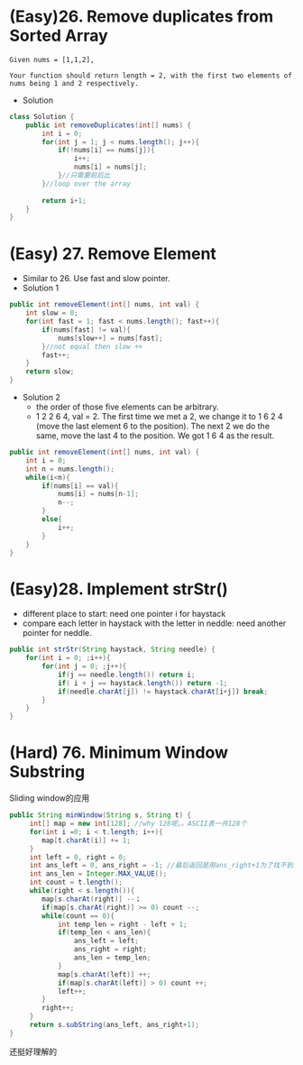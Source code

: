 
# (Easy)26. Remove duplicates from Sorted Array
```
Given nums = [1,1,2],

Your function should return length = 2, with the first two elements of nums being 1 and 2 respectively.
```
* Solution
```Java
class Solution {
    public int removeDuplicates(int[] nums) {
        int i = 0;
        for(int j = 1; j < nums.length(); j++){
            if(!nums[i] == nums[j]){
                i++;
                nums[i] = nums[j];
            }//只需要前后比
        }//loop over the array
        
        return i+1;
    }
}
```

# (Easy) 27. Remove Element
* Similar to 26. Use fast and slow pointer.
* Solution 1
```Java
public int removeElement(int[] nums, int val) {
    int slow = 0;
    for(int fast = 1; fast < nums.length(); fast++){
        if(nums[fast] != val){
            nums[slow++] = nums[fast];
        }//not equal then slow ++ 
        fast++;
    }
    return slow;
}
```
* Solution 2
  * the order of those five elements can be arbitrary.
  * 1 2 2 6 4, val = 2. The first time we met a 2, we change it to 1 6 2 4 (move the last element 6 to the position). 
  The next 2 we do the same, move the last 4 to the position. We got 1 6 4 as the result.  
```Java
public int removeElement(int[] nums, int val) {
    int i = 0;
    int n = nums.length();
    while(i<n){
        if(nums[i] == val){
            nums[i] = nums[n-1];
            n--;
        }
        else{
            i++;
        }
    }
}
```

# (Easy)28. Implement strStr()
* different place to start: need one pointer i for haystack 
* compare each letter in haystack with the letter in neddle: need another pointer for neddle.
```Java
public int strStr(String haystack, String needle) {
    for(int i = 0; ;i++){
        for(int j = 0; ;j++){
            if(j == needle.length()) return i;
            if( i + j == haystack.length()) return -1;
            if(needle.charAt[j]) != haystack.charAt[i+j]) break; 
        }
    }        
}
```

# (Hard) 76. Minimum Window Substring
Sliding window的应用
```Java
public String minWindow(String s, String t) {
     int[] map = new int[128]; //why 128呢。。ASCII表一共128个
     for(int i =0; i < t.length; i++){
        map[t.charAt(i)] += 1;
     }
     int left = 0, right = 0;
     int ans_left = 0, ans_right = -1; //最后返回是用ans_right+1为了找不到时返回“”，这里先设为-1
     int ans_len = Integer.MAX_VALUE();
     int count = t.length();
     while(right < s.length()){
        map[s.charAt(right)] --；
        if(map[s.charAt(right)] >= 0) count --;
        while(count == 0){
            int temp_len = right - left + 1;
            if(temp_len < ans_len){
                ans_left = left;
                ans_right = right;
                ans_len = temp_len;
            }
            map[s.charAt(left)] ++;
            if(map[s.charAt(left)] > 0) count ++;
            left++;
        }
        right++;
     }
     return s.subString(ans_left, ans_right+1);
}
```
还挺好理解的   
